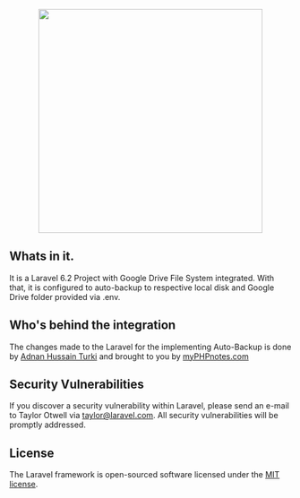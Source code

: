 <p align="center"><img src="https://res.cloudinary.com/dtfbvvkyp/image/upload/v1566331377/laravel-logolockup-cmyk-red.svg" width="400"></p>

## Whats in it.

It is a Laravel 6.2 Project with Google Drive File System integrated. With that, it is configured to auto-backup to respective local disk and Google Drive folder provided via .env.

## Who's behind the integration

The changes made to the Laravel for the implementing Auto-Backup is done by [Adnan Hussain Turki](https://github.com/AdnanHussainTurki) and brought to you by [myPHPnotes.com](https://myphpnotes.com?ref=github)


## Security Vulnerabilities

If you discover a security vulnerability within Laravel, please send an e-mail to Taylor Otwell via [taylor@laravel.com](mailto:taylor@laravel.com). All security vulnerabilities will be promptly addressed.

## License

The Laravel framework is open-sourced software licensed under the [MIT license](https://opensource.org/licenses/MIT).
